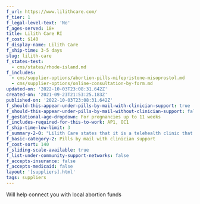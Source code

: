 ```yaml
---
f_url: https://www.lilithcare.com/
f_tier: 1
f_legal-level-text: 'No'
f_ages-served: 18+
title: Lilith Care RI
f_cost: $140
f_display-name: Lilith Care
f_ship-time: 3-5 days
slug: lilith-care
f_states-test:
  - cms/states/rhode-island.md
f_includes:
  - cms/supplier-options/abortion-pills-mifepristone-misoprostol.md
  - cms/supplier-options/online-consultation-by-form.md
updated-on: '2022-10-03T23:08:31.642Z'
created-on: '2021-09-23T21:53:25.183Z'
published-on: '2022-10-03T23:08:31.642Z'
f_should-this-appear-under-pills-by-mail-with-clinician-support: true
f_should-this-appear-under-pills-by-mail-without-clinician-support: false
f_gestational-age-dropdown: For pregnancies up to 11 weeks
f_includes-required-for-this-to-work: AP1, OC1
f_ship-time-low-limit: 3
f_summary-2-0: "Lilith Care states that it is a telehealth clinic that offers sexual and reproductive health care. We offer abortions up to 70 days from last menstrual period. The pills can only be mailed to Rhode Island addresses.\n\n*   Quick, affordable, convenient access to safe and effective abortion pills through telehealth consultation.\n*   Offers phone and text support. Video consultation on request. \_\n*   Pricing does not include cost of follow up in-clinic treatment in the rare event it is needed.\n*   Does not currently accept Medicaid or insurance."
f_basic-category-2: Pills by mail with clinician support
f_cost-sort: 140
f_sliding-scale-available: true
f_list-under-community-support-networks: false
f_accepts-insurance: false
f_accepts-medicaid: false
layout: '[suppliers].html'
tags: suppliers
---
```


Will help connect you with local abortion funds
